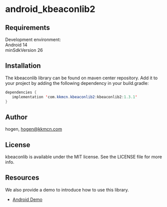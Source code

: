 # android_kbeaconlib2
## Requirements
Development environment:  
Android 14  
minSdkVersion 26

## Installation

The kbeaconlib library can be found on maven center repository. Add it to your project by adding the following dependency in your build.gradle:

```Java
dependencies {
   implementation 'com.kkmcn.kbeaconlib2:kbeaconlib2:1.3.1'
}
```

## Author

hogen, hogen@kkmcn.com

## License

kbeaconlib is available under the MIT license. See the LICENSE file for more info.

## Resources
We also provide a demo to introduce how to use this library.

- [Android Demo](https://github.com/kkmhogen/KBeaconProDemo_Android)
